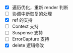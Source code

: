 
- [x] 遍历优化，重新 render 判断
- [ ] 协调中断恢复的处理
- [x] ref 的支持
- [ ] Context 支持
- [ ] Suspense 支持
- [ ] ErrorCapture 支持
- [x] delete 逻辑修改